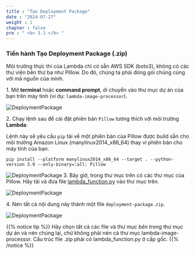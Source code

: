 ```yaml
---
title : "Tạo Deployment Package"
date : "2024-07-27"
weight : 1
chapter : false
pre : " <b> 3.1 </b> "
---
```


### Tiến hành Tạo Deployment Package (.zip)

Môi trường thực thi của Lambda chỉ có sẵn AWS SDK (boto3), không có các thư viện bên thứ ba như Pillow. Do đó, chúng ta phải đóng gói chúng cùng với mã nguồn của mình.

1\. Mở **terminal** hoặc **command prompt**, di chuyển vào thư mục dự án của bạn trên máy tính (ví dụ: `lambda-image-processor`).

![DeploymentPackage](/images/image28.png)

2\. Chạy lệnh sau để cài đặt phiên bản `Pillow` tương thích với môi trường **Lambda**:

Lệnh này sẽ yêu cầu `pip` tải về một phiên bản của Pillow được build sẵn cho môi trường Amazon Linux (manylinux2014\_x86\_64) thay vì phiên bản cho máy tính của bạn.  
```
pip install --platform manylinux2014_x86_64 --target . --python-version 3.9 --only-binary=:all: Pillow
```

![DeploymentPackage](/images/image30.png)
3\. Bây giờ, trong thư mục trên có các thư mục của Pillow. Hãy tải và đưa file [lambda\_function.py](https://github.com/vuthanhphat98/Internship/blob/1bdc58ccd9772fee0e169e0047554f925458ddbc/submissions/VuThanhPhat/project-proposal/sourcecode/lambda_function.py) vào thư mục trên.

![DeploymentPackage](/images/image7.png)

4\. Nén tất cả nội dung này thành một file `deployment-package.zip`. 

![DeploymentPackage](/images/image36.png)

{{% notice tip %}}
Hãy chọn tất cả các file và thư mục *bên trong* thư mục dự án và nén chúng lại, chứ không phải nén cả thư mục lambda-image-processor. Cấu trúc file .zip phải có lambda\_function.py ở cấp gốc.
{{% /notice %}}

